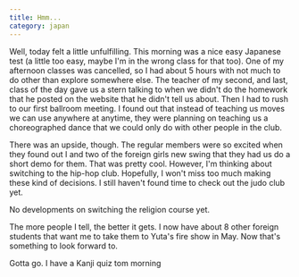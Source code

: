 ```yaml
---
title: Hmm...
category: japan
---
```

Well, today felt a little unfulfilling. This morning was a nice easy Japanese test (a little too easy, maybe I'm in the wrong class for that too). One of my afternoon classes was cancelled, so I had about 5 hours with not much to do other than explore somewhere else. The teacher of my second, and last, class of the day gave us a stern talking to when we didn't do the homework that he posted on the website that he didn't tell us about. Then I had to rush to our first ballroom meeting. I found out that instead of teaching us moves we can use anywhere at anytime, they were planning on teaching us a choreographed dance that we could only do with other people in the club.

There was an upside, though. The regular members were so excited when they found out I and two of the foreign girls new swing that they had us do a short demo for them. That was pretty cool. However, I'm thinking about switching to the hip-hop club. Hopefully, I won't miss too much making these kind of decisions. I still haven't found time to check out the judo club yet.

No developments on switching the religion course yet.

The more people I tell, the better it gets. I now have about 8 other foreign students that want me to take them to Yuta's fire show in May. Now that's something to look forward to.

Gotta go. I have a Kanji quiz tom morning
